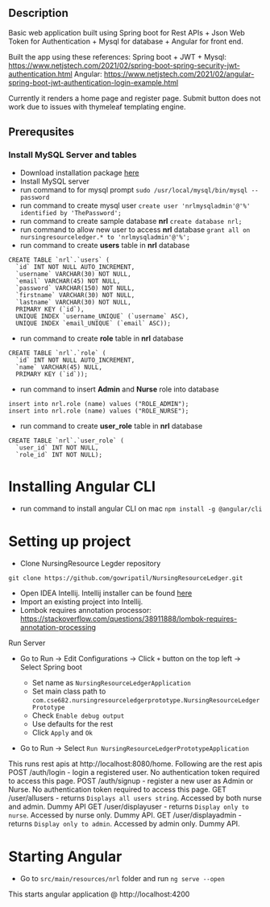 ## Description

Basic web application built using Spring boot for Rest APIs + Json Web Token for Authentication + Mysql for database + 
 Angular for front end.

Built the app using these references:
Spring boot + JWT + Mysql: https://www.netjstech.com/2021/02/spring-boot-spring-security-jwt-authentication.html
Angular: https://www.netjstech.com/2021/02/angular-spring-boot-jwt-authentication-login-example.html


Currently it renders a home page and register page. Submit button does not work due to issues 
with thymeleaf templating engine.

## Prerequsites 

### Install MySQL Server and tables

* Download installation package [here](https://dev.mysql.com/downloads/mysql/)
* Install MySQL server
* run command to for mysql prompt `sudo /usr/local/mysql/bin/mysql --password`
* run command to create mysql user `create user 'nrlmysqladmin'@'%'
identified by 'ThePassword';`
* run command to create sample database **nrl** `create database nrl;`
* run command to allow new user to access **nrl** database `grant
all on nursingresourceledger.* to 'nrlmysqladmin'@'%';`
* run command to create **users** table in **nrl** database
```$xslt
CREATE TABLE `nrl`.`users` (
  `id` INT NOT NULL AUTO_INCREMENT,
  `username` VARCHAR(30) NOT NULL,
  `email` VARCHAR(45) NOT NULL,
  `password` VARCHAR(150) NOT NULL,
  `firstname` VARCHAR(30) NOT NULL,
  `lastname` VARCHAR(30) NOT NULL,
  PRIMARY KEY (`id`),
  UNIQUE INDEX `username_UNIQUE` (`username` ASC),
  UNIQUE INDEX `email_UNIQUE` (`email` ASC));
```
* run command to create **role** table in **nrl** database
```$xslt
CREATE TABLE `nrl`.`role` (
  `id` INT NOT NULL AUTO_INCREMENT,
  `name` VARCHAR(45) NULL,
  PRIMARY KEY (`id`));
```
* run command to insert **Admin** and **Nurse** role into database
```$xslt
insert into nrl.role (name) values ("ROLE_ADMIN");
insert into nrl.role (name) values ("ROLE_NURSE");
```

* run command to create **user_role** table in **nrl** database
```$xslt
CREATE TABLE `nrl`.`user_role` (
  `user_id` INT NOT NULL,
  `role_id` INT NOT NULL);
```

# Installing Angular CLI

* run command to install angular CLI on mac
`npm install -g @angular/cli`


# Setting up project

* Clone NursingResource Legder repository
```
git clone https://github.com/gowripatil/NursingResourceLedger.git
```
* Open IDEA Intellij. Intellij installer can be found [here](https://www.jetbrains.com/idea/download/#section=mac)
* Import an existing project into Intellij.
* Lombok requires annotation processor: https://stackoverflow.com/questions/38911888/lombok-requires-annotation-processing


Run Server
* Go to Run -> Edit Configurations -> Click `+` button on the top left -> Select Spring boot
	* Set name as `NursingResourceLedgerApplication`
	* Set main class path to `com.cse682.nursingresourceledgerprototype.NursingResourceLedgerPrototype`
	* Check `Enable debug output`
	* Use defaults for the rest
	* Click `Apply` and `Ok`
	
* Go to Run -> Select `Run NursingResourceLedgerPrototypeApplication`

This runs rest apis at http://localhost:8080/home. Following are the rest apis
POST /auth/login - login a registered user. No authentication token required to access this page.
POST /auth/signup - register a new user as Admin or Nurse. No authentication token required to access this page.
GET /user/allusers - returns `Displays all users string`. Accessed by both nurse and admin. Dummy API
GET /user/displayuser - returns `Display only to nurse`. Accessed by nurse only. Dummy API.
GET /user/displayadmin - returns `Display only to admin`. Accessed by admin only.  Dummy API. 

# Starting Angular

* Go to `src/main/resources/nrl` folder and run `ng serve --open`

This starts angular application @ http://localhost:4200

